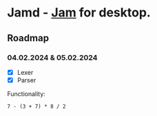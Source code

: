 # Jamd - [Jam](https://github.com/BenMcAvoy/StrawberryVM) for desktop.

## Roadmap
### 04.02.2024 & 05.02.2024
- [x] Lexer
- [x] Parser

Functionality:
```
7 - (3 + 7) * 8 / 2
```
